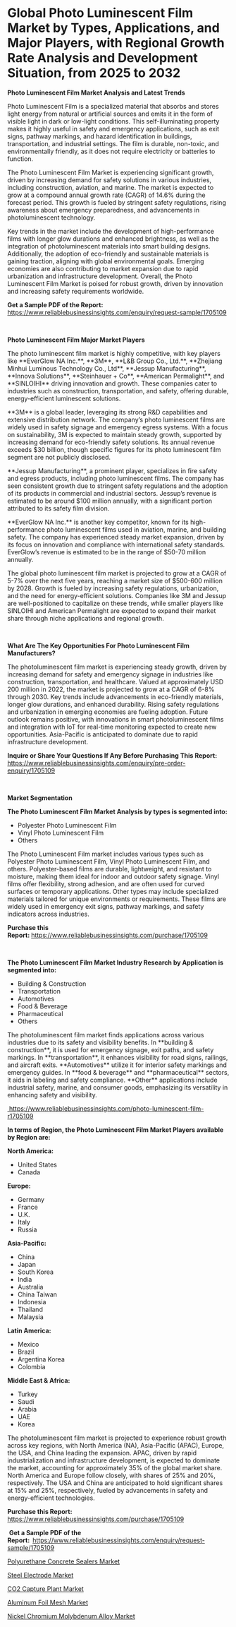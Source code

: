 <p><h1>Global Photo Luminescent Film Market by Types, Applications, and Major Players, with Regional Growth Rate Analysis and Development Situation, from 2025 to 2032</h1></p><p><strong>Photo Luminescent Film Market Analysis and Latest Trends</strong></p>
<p><p>Photo Luminescent Film is a specialized material that absorbs and stores light energy from natural or artificial sources and emits it in the form of visible light in dark or low-light conditions. This self-illuminating property makes it highly useful in safety and emergency applications, such as exit signs, pathway markings, and hazard identification in buildings, transportation, and industrial settings. The film is durable, non-toxic, and environmentally friendly, as it does not require electricity or batteries to function.</p><p>The Photo Luminescent Film Market is experiencing significant growth, driven by increasing demand for safety solutions in various industries, including construction, aviation, and marine. The market is expected to grow at a compound annual growth rate (CAGR) of 14.6% during the forecast period. This growth is fueled by stringent safety regulations, rising awareness about emergency preparedness, and advancements in photoluminescent technology.</p><p>Key trends in the market include the development of high-performance films with longer glow durations and enhanced brightness, as well as the integration of photoluminescent materials into smart building designs. Additionally, the adoption of eco-friendly and sustainable materials is gaining traction, aligning with global environmental goals. Emerging economies are also contributing to market expansion due to rapid urbanization and infrastructure development. Overall, the Photo Luminescent Film Market is poised for robust growth, driven by innovation and increasing safety requirements worldwide.</p></p>
<p><strong>Get a Sample PDF of the Report:&nbsp;</strong> <a href="https://www.reliablebusinessinsights.com/enquiry/request-sample/1705109?utm_campaign=96&utm_medium=2&utm_source=Github&utm_content=ia&utm_term=27012025&utm_id=photo-luminescent-film">https://www.reliablebusinessinsights.com/enquiry/request-sample/1705109</a></p>
<p>&nbsp;</p>
<p><strong>Photo Luminescent Film Major Market Players</strong></p>
<p><p>The photo luminescent film market is highly competitive, with key players like **EverGlow NA Inc.**, **3M**, **L&B Group Co., Ltd.**, **Zhejiang Minhui Luminous Technology Co., Ltd**, **Jessup Manufacturing**, **Innova Solutions**, **Steinhauer + Co**, **American Permalight**, and **SINLOIHI** driving innovation and growth. These companies cater to industries such as construction, transportation, and safety, offering durable, energy-efficient luminescent solutions.</p><p>**3M** is a global leader, leveraging its strong R&D capabilities and extensive distribution network. The company’s photo luminescent films are widely used in safety signage and emergency egress systems. With a focus on sustainability, 3M is expected to maintain steady growth, supported by increasing demand for eco-friendly safety solutions. Its annual revenue exceeds $30 billion, though specific figures for its photo luminescent film segment are not publicly disclosed.</p><p>**Jessup Manufacturing**, a prominent player, specializes in fire safety and egress products, including photo luminescent films. The company has seen consistent growth due to stringent safety regulations and the adoption of its products in commercial and industrial sectors. Jessup’s revenue is estimated to be around $100 million annually, with a significant portion attributed to its safety film division.</p><p>**EverGlow NA Inc.** is another key competitor, known for its high-performance photo luminescent films used in aviation, marine, and building safety. The company has experienced steady market expansion, driven by its focus on innovation and compliance with international safety standards. EverGlow’s revenue is estimated to be in the range of $50-70 million annually.</p><p>The global photo luminescent film market is projected to grow at a CAGR of 5-7% over the next five years, reaching a market size of $500-600 million by 2028. Growth is fueled by increasing safety regulations, urbanization, and the need for energy-efficient solutions. Companies like 3M and Jessup are well-positioned to capitalize on these trends, while smaller players like SINLOIHI and American Permalight are expected to expand their market share through niche applications and regional growth.</p></p>
<p>&nbsp;</p>
<p><strong>What Are The Key Opportunities For Photo Luminescent Film Manufacturers?</strong></p>
<p><p>The photoluminescent film market is experiencing steady growth, driven by increasing demand for safety and emergency signage in industries like construction, transportation, and healthcare. Valued at approximately USD 200 million in 2022, the market is projected to grow at a CAGR of 6-8% through 2030. Key trends include advancements in eco-friendly materials, longer glow durations, and enhanced durability. Rising safety regulations and urbanization in emerging economies are fueling adoption. Future outlook remains positive, with innovations in smart photoluminescent films and integration with IoT for real-time monitoring expected to create new opportunities. Asia-Pacific is anticipated to dominate due to rapid infrastructure development.</p></p>
<p><strong>Inquire or Share Your Questions If Any Before Purchasing This Report:</strong> <a href="https://www.reliablebusinessinsights.com/enquiry/pre-order-enquiry/1705109?utm_campaign=96&utm_medium=2&utm_source=Github&utm_content=ia&utm_term=27012025&utm_id=photo-luminescent-film">https://www.reliablebusinessinsights.com/enquiry/pre-order-enquiry/1705109</a></p>
<p>&nbsp;</p>
<p><strong>Market Segmentation</strong></p>
<p><strong>The Photo Luminescent Film Market Analysis by types is segmented into:</strong></p>
<p><ul><li>Polyester Photo Luminescent Film</li><li>Vinyl Photo Luminescent Film</li><li>Others</li></ul></p>
<p><p>The Photo Luminescent Film market includes various types such as Polyester Photo Luminescent Film, Vinyl Photo Luminescent Film, and others. Polyester-based films are durable, lightweight, and resistant to moisture, making them ideal for indoor and outdoor safety signage. Vinyl films offer flexibility, strong adhesion, and are often used for curved surfaces or temporary applications. Other types may include specialized materials tailored for unique environments or requirements. These films are widely used in emergency exit signs, pathway markings, and safety indicators across industries.</p></p>
<p><strong>Purchase this Report:&nbsp;</strong><a href="https://www.reliablebusinessinsights.com/purchase/1705109?utm_campaign=96&utm_medium=2&utm_source=Github&utm_content=ia&utm_term=27012025&utm_id=photo-luminescent-film">https://www.reliablebusinessinsights.com/purchase/1705109</a></p>
<p>&nbsp;</p>
<p><strong>The Photo Luminescent Film Market Industry Research by Application is segmented into:</strong></p>
<p><ul><li>Building & Construction</li><li>Transportation</li><li>Automotives</li><li>Food & Beverage</li><li>Pharmaceutical</li><li>Others</li></ul></p>
<p><p>The photoluminescent film market finds applications across various industries due to its safety and visibility benefits. In **building & construction**, it is used for emergency signage, exit paths, and safety markings. In **transportation**, it enhances visibility for road signs, railings, and aircraft exits. **Automotives** utilize it for interior safety markings and emergency guides. In **food & beverage** and **pharmaceutical** sectors, it aids in labeling and safety compliance. **Other** applications include industrial safety, marine, and consumer goods, emphasizing its versatility in enhancing safety and visibility.</p></p>
<p><a href="https://www.reliablebusinessinsights.com/photo-luminescent-film-r1705109?utm_campaign=96&utm_medium=2&utm_source=Github&utm_content=ia&utm_term=27012025&utm_id=photo-luminescent-film">&nbsp;https://www.reliablebusinessinsights.com/photo-luminescent-film-r1705109</a></p>
<p><strong>In terms of Region, the Photo Luminescent Film Market Players available by Region are:</strong></p>
<p>
    <p> <strong> North America: </strong>
        <ul>
            <li>United States</li>
            <li>Canada</li>
        </ul>
        </p> 
    <p> <strong> Europe: </strong>
        <ul>
            <li>Germany</li>
            <li>France</li>
            <li>U.K.</li>
            <li>Italy</li>
            <li>Russia</li>
        </ul>
        </p> 
    <p> <strong> Asia-Pacific: </strong>
        <ul>
            <li>China</li>
            <li>Japan</li>
            <li>South Korea</li>
            <li>India</li>
            <li>Australia</li>
            <li>China Taiwan</li>
            <li>Indonesia</li>
            <li>Thailand</li>
            <li>Malaysia</li>
        </ul>
        </p> 
    <p> <strong> Latin America: </strong>
        <ul>
            <li>Mexico</li>
            <li>Brazil</li>
            <li>Argentina Korea</li>
            <li>Colombia</li>
        </ul>
        </p> 
    <p> <strong> Middle East & Africa: </strong>
        <ul>
            <li>Turkey</li>
            <li>Saudi</li>
            <li>Arabia</li>
            <li>UAE</li>
            <li>Korea</li>
        </ul>
    </p>
    </p>
<p><p>The photoluminescent film market is projected to experience robust growth across key regions, with North America (NA), Asia-Pacific (APAC), Europe, the USA, and China leading the expansion. APAC, driven by rapid industrialization and infrastructure development, is expected to dominate the market, accounting for approximately 35% of the global market share. North America and Europe follow closely, with shares of 25% and 20%, respectively. The USA and China are anticipated to hold significant shares at 15% and 25%, respectively, fueled by advancements in safety and energy-efficient technologies.</p></p>
<p><strong>Purchase this Report: </strong><a href="https://www.reliablebusinessinsights.com/purchase/1705109?utm_campaign=96&utm_medium=2&utm_source=Github&utm_content=ia&utm_term=27012025&utm_id=photo-luminescent-film">https://www.reliablebusinessinsights.com/purchase/1705109</a></p>
<p>&nbsp;<strong>Get a Sample PDF of the Report:&nbsp;&nbsp;</strong><a href="https://www.reliablebusinessinsights.com/enquiry/request-sample/1705109?utm_campaign=96&utm_medium=2&utm_source=Github&utm_content=ia&utm_term=27012025&utm_id=photo-luminescent-film">https://www.reliablebusinessinsights.com/enquiry/request-sample/1705109</a></p>
<p><strong></strong></p>
<p><p><a href="https://github.com/arvelm4nthig/Market-Research-Report-List-1/blob/main/polyurethane-concrete-sealers-market.md?utm_campaign=96&utm_medium=2&utm_source=Github&utm_content=ia&utm_term=27012025&utm_id=photo-luminescent-film">Polyurethane Concrete Sealers Market</a></p><p><a href="https://github.com/HobertDavis43/Market-Research-Report-List-1/blob/main/steel-electrode-market.md?utm_campaign=96&utm_medium=2&utm_source=Github&utm_content=ia&utm_term=27012025&utm_id=photo-luminescent-film">Steel Electrode Market</a></p><p><a href="https://github.com/AlisaRowe24/Market-Research-Report-List-1/blob/main/co2-capture-plant-market.md?utm_campaign=96&utm_medium=2&utm_source=Github&utm_content=ia&utm_term=27012025&utm_id=photo-luminescent-film">CO2 Capture Plant Market</a></p><p><a href="https://github.com/AshikRahman991/Market-Research-Report-List-1/blob/main/aluminum-foil-mesh-market.md?utm_campaign=96&utm_medium=2&utm_source=Github&utm_content=ia&utm_term=27012025&utm_id=photo-luminescent-film">Aluminum Foil Mesh Market</a></p><p><a href="https://github.com/mabutironaldo/Market-Research-Report-List-6/blob/main/nickel-chromium-molybdenum-alloy-market.md?utm_campaign=96&utm_medium=2&utm_source=Github&utm_content=ia&utm_term=27012025&utm_id=photo-luminescent-film">Nickel Chromium Molybdenum Alloy Market</a></p></p>